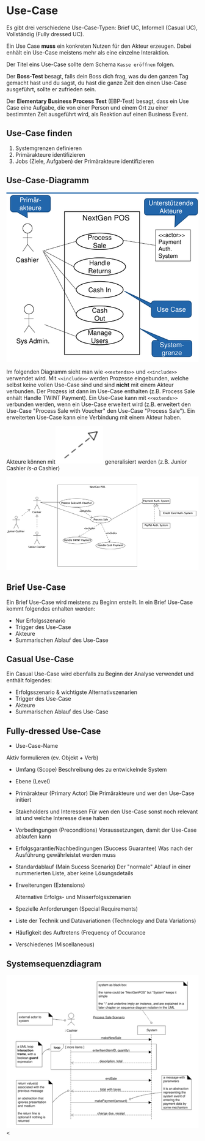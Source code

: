 # Use-Case

Es gibt drei verschiedene Use-Case-Typen: Brief UC, Informell (Casual UC), Vollständig (Fully dressed UC).

Ein Use Case **muss** ein konkreten Nutzen für den Akteur erzeugen. Dabei enhält ein Use-Case meistens mehr als eine einzelne Interaktion.

Der Titel eins Use-Case sollte dem Schema `Kasse eröffnen` folgen.

Der **Boss-Test** besagt, falls dein Boss dich frag, was du den ganzen Tag gemacht hast und du sagst, du hast die ganze Zeit den einen Use-Case ausgeführt, sollte er zufrieden sein.

Der **Elementary Business Process Test** (EBP-Test) besagt, dass ein Use Case eine Aufgabe, die von einer Person und einem Ort zu einer bestimmten Zeit ausgeführt wird, als Reaktion auf einen Business Event.

## Use-Case finden

1. Systemgrenzen definieren
2. Primärakteure identifizieren
3. Jobs (Ziele, Aufgaben) der Primärakteure identifizieren

## Use-Case-Diagramm

<img src="res/image-20221120200930115.png" alt="image-20221120200930115" style="zoom:67%;" />

Im folgenden Diagramm sieht man wie `<<extends>>` und `<<include>>` verwendet wird. Mit `<<include>>` werden Prozesse eingebunden, welche selbst keine vollen Use-Case sind und sind **nicht** mit einem Akteur verbunden. Der Prozess ist dann im Use-Case enthalten (z.B. Process Sale enhält Handle TWINT Payment). Ein Use-Case kann mit `<<extends>>` verbunden werden, wenn ein Use-Case erweitert wird (z.B. erweitert den Use-Case "Process Sale with Voucher" den Use-Case "Process Sale"). Ein erweiterten Use-Case kann eine Verbindung mit einem Akteur haben.

Akteure können mit![image-20221120201728582](res/image-20221120201728582.png) generalisiert werden (z.B. Junior Cashier *is-a* Cashier)

![image-20221120201109445](res/image-20221120201109445.png)

## Brief Use-Case

Ein Brief Use-Case wird meistens zu Beginn erstellt. In ein Brief Use-Case kommt folgendes enhalten werden:

* Nur Erfolgsszenario
* Trigger des Use-Case
* Akteure
* Summarischen Ablauf des Use-Case

## Casual Use-Case

Ein Casual Use-Case wird ebenfalls zu Beginn der Analyse verwendet und enthält folgendes:

* Erfolgsszenario & wichtigste Alternativszenarien
* Trigger des Use-Case
* Akteure
* Summarischen Ablauf des Use-Case

## Fully-dressed Use-Case

*  Use-Case-Name

  Aktiv formulieren (ev. Objekt + Verb)
  

* Umfang (Scope)
  Beschreibung des zu entwickelnde System

* Ebene (Level)
  

* Primärakteur (Primary Actor)
  Die Primärakteure und wer den Use-Case initiert

* Stakeholders und Interessen
  Für wen den Use-Case sonst noch relevant ist und welche Interesse diese haben

* Vorbedingungen (Preconditions)
  Voraussetzungen, damit der Use-Case ablaufen kann

* Erfolgsgarantie/Nachbedingungen (Success
  Guarantee)
  Was nach der Ausführung gewährleistet werden muss

* Standardablauf (Main Sucess Scenario)
  Der "normale" Ablauf in einer nummerierten Liste, aber keine Lösungsdetails

* Erweiterungen (Extensions)

  Alternative Erfolgs- und Misserfolgsszenarien
  

* Spezielle Anforderungen (Special
  Requirements)

* Liste der Technik und Datavariationen
  (Technology and Data Variations)

* Häufigkeit des Auftretens (Frequency of
  Occurance

* Verschiedenes (Miscellaneous)

## Systemsequenzdiagram

![image-20221120204413368](res/image-20221120204413368.png)<